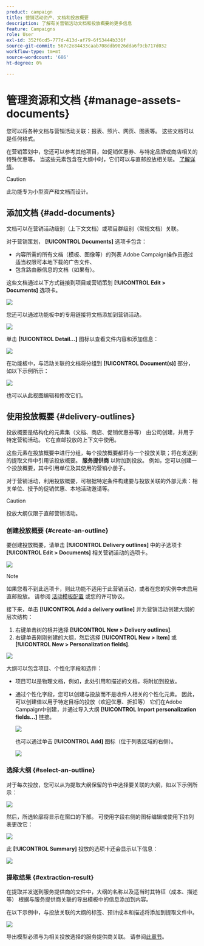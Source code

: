 ```yaml
---
product: campaign
title: 营销活动资产、文档和投放概要
description: 了解有关营销活动文档和投放概要的更多信息
feature: Campaigns
role: User
exl-id: 352f6cd5-777d-413d-af79-6f53444b336f
source-git-commit: 567c2e84433caab708ddb9026dda6f9cb717d032
workflow-type: tm+mt
source-wordcount: '686'
ht-degree: 0%

---
```


# 管理资源和文档 {#manage-assets-documents}

您可以将各种文档与营销活动关联：报表、照片、网页、图表等。 这些文档可以是任何格式。

在营销策划中，您还可以参考其他项目，如促销优惠券、与特定品牌或商店相关的特殊优惠等。 当这些元素包含在大纲中时，它们可以与直邮投放相关联。 [了解详情](#associating-and-structuring-resources-linked-via-a-delivery-outline)。


>[!CAUTION]
>
>此功能专为小型资产和文档而设计。

<!--
>[!NOTE]
>
>If you are using Campaign Marketing Resource Management module, you can also manage a library of marketing resources that are available for several users for collaborative work. [Learn more](../../mrm/using/managing-marketing-resources.md).
-->

## 添加文档 {#add-documents}

文档可以在营销活动级别（上下文文档）或项目群级别（常规文档）关联。

对于营销策划， **[!UICONTROL Documents]** 选项卡包含：

* 内容所需的所有文档（模板、图像等）的列表 Adobe Campaign操作员通过适当权限可本地下载的广告文件、
* 包含路由器信息的文档（如果有）。

这些文档通过以下方式链接到项目或营销策划 **[!UICONTROL Edit > Documents]** 选项卡。

![](assets/op_add_document.png)

您还可以通过功能板中的专用链接将文档添加到营销活动。

![](assets/add_a_document_in_op.png)

单击 **[!UICONTROL Detail...]** 图标以查看文件内容和添加信息：

![](assets/add_document_details.png)

在功能板中，与活动关联的文档将分组到 **[!UICONTROL Document(s)]** 部分，如以下示例所示：

![](assets/edit_documents.png)

也可以从此视图编辑和修改它们。

## 使用投放概要 {#delivery-outlines}

投放概要是结构化的元素集（文档、商店、促销优惠券等） 由公司创建，并用于特定营销活动。 它在直邮投放的上下文中使用。

这些元素在投放概要中进行分组，每个投放概要都将与一个投放关联；将在发送到的提取文件中引用该投放概要。 **服务提供商** 以附加到投放。 例如，您可以创建一个投放概要，其中引用单位及其使用的营销小册子。

对于营销活动，利用投放概要，可根据特定条件构建要与投放关联的外部元素：相关单位、授予的促销优惠、本地活动邀请等。

>[!CAUTION]
>
>投放大纲仅限于直邮营销活动。

### 创建投放概要 {#create-an-outline}

要创建投放概要，请单击 **[!UICONTROL Delivery outlines]** 中的子选项卡 **[!UICONTROL Edit > Documents]** 相关营销活动的选项卡。

![](assets/add-a-delivery-outline.png)


>[!NOTE]
>
>如果您看不到此选项卡，则此功能不适用于此营销活动，或者在您的实例中未启用直邮投放。 请参阅 [活动模板配置](marketing-campaign-templates.md#campaign-templates) 或您的许可协议。

接下来，单击 **[!UICONTROL Add a delivery outline]** 并为营销活动创建大纲的层次结构：

1. 右键单击树的根并选择 **[!UICONTROL New > Delivery outlines]**.
1. 右键单击刚刚创建的大纲，然后选择 **[!UICONTROL New > Item]** 或 **[!UICONTROL New > Personalization fields]**.

![](assets/del-outline-add-new-item.png)

大纲可以包含项目、个性化字段和选件：

* 项目可以是物理文档，例如，此处引用和描述的文档，将附加到投放。
* 通过个性化字段，您可以创建与投放而不是收件人相关的个性化元素。 因此，可以创建值以用于特定目标的投放（欢迎优惠、折扣等） 它们在Adobe Campaign中创建，并通过导入大纲 **[!UICONTROL Import personalization fields...]** 链接。

  ![](assets/del-outline-perso-field.png)

  也可以通过单击 **[!UICONTROL Add]** 图标（位于列表区域的右侧）。

  ![](assets/add-del-outline-button.png)


### 选择大纲 {#select-an-outline}

对于每次投放，您可以从为提取大纲保留的节中选择要关联的大纲，如以下示例所示：

![](assets/select-delivery-outline.png)

然后，所选轮廓将显示在窗口的下部。 可使用字段右侧的图标编辑或使用下拉列表更改它：

![](assets/delivery-outline-selected.png)

此 **[!UICONTROL Summary]** 投放的选项卡还会显示以下信息：

![](assets/delivery-outline-in-dashboard.png)

### 提取结果 {#extraction-result}

在提取并发送到服务提供商的文件中，大纲的名称以及适当时其特征（成本、描述等） 根据与服务提供商关联的导出模板中的信息添加到内容。

在以下示例中，与投放关联的大纲的标签、预计成本和描述将添加到提取文件中。

![](assets/campaign-export-template.png)

导出模型必须与为相关投放选择的服务提供商关联。 请参阅[此章节](providers--stocks-and-budgets.md#creating-service-providers-and-their-cost-structures)。
